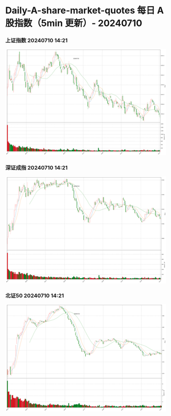 
# Daily-A-share-market-quotes 每日 A 股指数（5min 更新）- 20240710

### 上证指数 20240710 14:21
![](./fig/2024/7/20240710-sh000001.png)

### 深证成指 20240710 14:21
![](./fig/2024/7/20240710-sz399001.png)

### 北证50 20240710 14:21
![](./fig/2024/7/20240710-bj899050.png)
